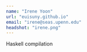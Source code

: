 ```yaml
---
name: "Irene Yoon"
url: "euisuny.github.io"
email: "irene@seas.upenn.edu"
headshot: "irene.png"
---
```

Haskell compilation
